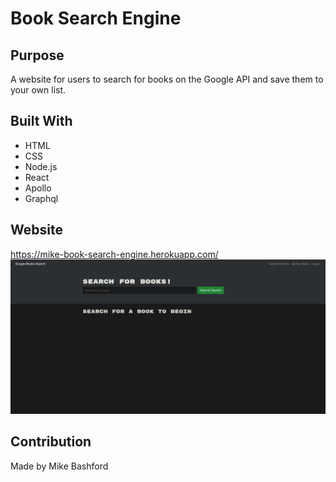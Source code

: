 # Book Search Engine

## Purpose

A website for users to search for books on the Google API and save them to your own list.

## Built With

- HTML
- CSS
- Node.js
- React
- Apollo
- Graphql

## Website

https://mike-book-search-engine.herokuapp.com/
![Screenshot](./images/mike-book-search-engine.herokuapp.com.png)

## Contribution

Made by Mike Bashford
